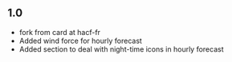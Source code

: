 ## 1.0
- fork from card at hacf-fr
- Added wind force for hourly forecast
- Added section to deal with night-time icons in hourly forecast
